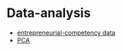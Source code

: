 # Data-analysis

- [entrepreneurial-competency data](https://www.kaggle.com/namanmanchanda/entrepreneurial-competency-in-university-students)
- [PCA](https://github.com/r5hh/Data-analysis-/blob/main/PCA.ipynb)
